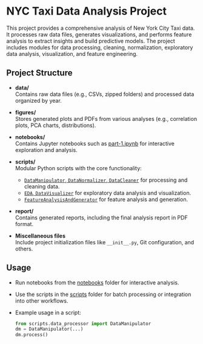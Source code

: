 # NYC Taxi Data Analysis Project

This project provides a comprehensive analysis of New York City Taxi data. It processes raw data files, generates visualizations, and performs feature analysis to extract insights and build predictive models. The project includes modules for data processing, cleaning, normalization, exploratory data analysis, visualization, and feature engineering.

## Project Structure

- **data/**  
  Contains raw data files (e.g., CSVs, zipped folders) and processed data organized by year.
  
- **figures/**  
  Stores generated plots and PDFs from various analyses (e.g., correlation plots, PCA charts, distributions).
  
- **notebooks/**  
  Contains Jupyter notebooks such as [part-1.ipynb](notebooks/part-1.ipynb) for interactive exploration and analysis.
  
- **scripts/**  
  Modular Python scripts with the core functionality:
  - [`DataManipulator`, `DataNormalizer`, `DataCleaner`](scripts/data_processor.py) for processing and cleaning data.
  - [`EDA`, `DataVisualizer`](scripts/data_visualizer.py) for exploratory data analysis and visualization.
  - [`FeatureAnalysisAndGenerator`](scripts/feature_analyzer.py) for feature analysis and generation.
  
- **report/**  
  Contains generated reports, including the final analysis report in PDF format.
  
- **Miscellaneous files**  
  Include project initialization files like `__init__.py`, Git configuration, and others.

## Usage

- Run notebooks from the [notebooks](notebooks/) folder for interactive analysis.
- Use the scripts in the [scripts](scripts/) folder for batch processing or integration into other workflows.
- Example usage in a script:

    ```python
    from scripts.data_processor import DataManipulator
    dm = DataManipulator(...)
    dm.process()
    ```